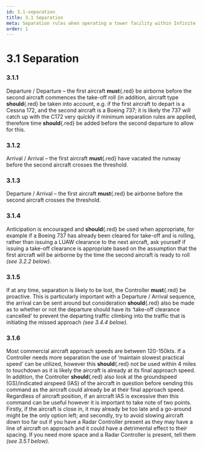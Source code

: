 ```yaml
---
id: 3.1-separation
title: 3.1 Separation
meta: Separation rules when operating a tower facility within Infinite Flight.
order: 1
---
```


# 3.1  Separation



### 3.1.1    

Departure / Departure – the first aircraft **must**{.red} be airborne before the second aircraft commences the take-off roll (in addition, aircraft type **should**{.red} be taken into account, e.g. if the first aircraft to depart is a Cessna 172, and the second aircraft is a Boeing 737; it is likely the 737 will catch up with the C172 very quickly if minimum separation rules are applied, therefore time **should**{.red} be added before the second departure to allow for this.



### 3.1.2    

Arrival / Arrival – the first aircraft **must**{.red} have vacated the runway before the second aircraft crosses the threshold.



### 3.1.3    

Departure / Arrival – the first aircraft **must**{.red} be airborne before the second aircraft crosses the threshold.



### 3.1.4    

Anticipation is encouraged and **should**{.red} be used when appropriate, for example if a Boeing 737 has already been cleared for take-off and is rolling, rather than issuing a LUAW clearance to the next aircraft, ask yourself if issuing a take-off clearance is appropriate based on the assumption that the first aircraft will be airborne by the time the second aircraft is ready to roll *(see 3.2.2 below).*



### 3.1.5    

If at any time, separation is likely to be lost, the Controller **must**{.red} be proactive. This is particularly important with a Departure / Arrival sequence, the arrival can be sent around but consideration **should**{.red} also be made as to whether or not the departure should have its ‘take-off clearance cancelled’ to prevent the departing traffic climbing into the traffic that is initiating the missed approach *(see 3.4.4 below).*



### 3.1.6    

Most commercial aircraft approach speeds are between 120-150kts. If a Controller needs more separation the use of ‘maintain slowest practical speed’ can be utilized, however this **should**{.red} not be used within 4 miles to touchdown as it is likely the aircraft is already at its final approach speed. In addition, the Controller **should**{.red} also look at the groundspeed (GS)/indicated airspeed (IAS) of the aircraft in question before sending this command as the aircraft could already be at their final approach speed. Regardless of aircraft position, if an aircraft IAS is excessive then this command can be useful however it is important to take note of two points. Firstly, if the aircraft is close in, it may already be too late and a go-around might be the only option left; and secondly, try to avoid slowing aircraft down too far out if you have a Radar Controller present as they may have a line of aircraft on approach and it could have a detrimental effect to their spacing. If you need more space and a Radar Controller is present, tell them *(see 3.5.1 below).*

 